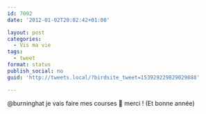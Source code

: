 ```yaml
---
id: 7092
date: '2012-01-02T20:02:42+01:00'

layout: post
categories:
  - Vis ma vie
tags:
  - tweet
format: status
publish_social: no
guid: 'http://tweets.local/?birdsite_tweet=153929229829029888'

---
```


@burninghat je vais faire mes courses 🙂 merci ! (Et bonne année)